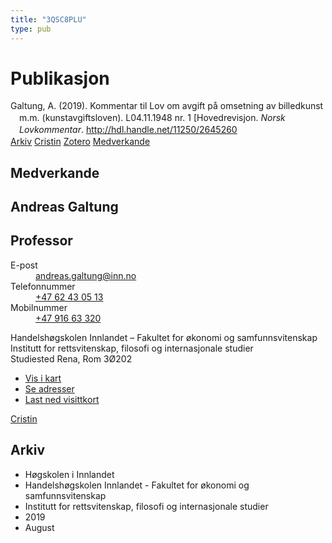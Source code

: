 ```yaml
---
title: "3QSC8PLU"
type: pub
---
```

<h1>Publikasjon</h1>
<article id="csl-bib-container-3QSC8PLU" class="csl-bib-container">
  <div class="csl-bib-body" style="line-height: 1.35; padding-left: 1em; text-indent:-1em;">
  <div class="csl-entry">Galtung, A. (2019). Kommentar til Lov om avgift p&#xE5; omsetning av billedkunst m.m. (kunstavgiftsloven). L04.11.1948 nr. 1 [Hovedrevisjon. <i>Norsk Lovkommentar</i>. <a href="http://hdl.handle.net/11250/2645260">http://hdl.handle.net/11250/2645260</a></div>
</div>
  <div class="csl-bib-buttons">
    <a href="#taxonomy-article-3QSC8PLU" class="csl-bib-button">Arkiv</a>
    <a href alt="Cristin URL" class="csl-bib-button">Cristin</a>
    <a href alt="Zotero URL" class="csl-bib-button">Zotero</a>
    <a href="#contributors-article-3QSC8PLU" class="csl-bib-button">Medverkande</a>
  </div>
  <div id="csl-bib-meta-container-3QSC8PLU"></div>
</article>
<div id="csl-bib-meta-3QSC8PLU" class="csl-bib-meta">
  <article id="contributors-article-3QSC8PLU" class="contributors-article">
    <h1>Medverkande</h1>
    <div class="personas">
<div class="vrtx-hinn-person-card">
<div class="photo">
<i class="lar la-user-circle missing-person"></i>
</div>
<div class="info">
<hgroup><h1>Andreas Galtung</h1>
<h2>Professor</h2>
</hgroup><dl>
<dt>E-post</dt>
<dd>
<a href="mailto:andreas.galtung@inn.no">andreas.galtung@inn.no</a>
</dd>
<dt>Telefonnummer</dt>
<dd><a href="tel:+4762430513">
+47 62 43 05 13
</a></dd>
<dt>Mobilnummer</dt>
<dd><a href="tel:+4791663320">
+47 916 63 320
</a></dd>
</dl>
<p>
Handelshøgskolen Innlandet – Fakultet for økonomi og samfunnsvitenskap<br>
Institutt for rettsvitenskap, filosofi og internasjonale studier<br>
Studiested Rena,
Rom 3Ø202
</p>
<ul class="vrtx-hinn-links">
<li><a href="https://www.google.com/maps?q=61.13620,11.37454">Vis i kart</a></li>
<li><a href="https://www.inn.no/finn-en-ansatt/andreas-galtung.html#vrtx-hinn-addresses">Se adresser</a></li>
<li><a href="https://www.inn.no/finn-en-ansatt/andreas-galtung.html?vrtx=vcf">Last ned visittkort</a></li>
</ul>
</div>
</div>
<a href="https://app.cristin.no/persons/show.jsf?id=306647" alt="Cristin URL" class="personas-cristin">Cristin</a>
</div>
  </article>
  <article id="taxonomy-article-3QSC8PLU" class="taxonomy-article">
    <h1>Arkiv</h1>
    <ul>
      <li>Høgskolen i Innlandet</li>
      <li>Handelshøgskolen Innlandet - Fakultet for økonomi og samfunnsvitenskap</li>
      <li>Institutt for rettsvitenskap, filosofi og internasjonale studier</li>
      <li>2019</li>
      <li>August</li>
    </ul>
  </article>
</div>
